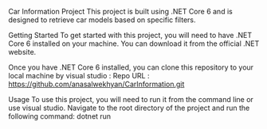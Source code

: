 Car Information Project
This project is built using .NET Core 6 and is designed to retrieve car models based on specific filters.

Getting Started
To get started with this project, you will need to have .NET Core 6 installed on your machine. You can download it from the official .NET website.

Once you have .NET Core 6 installed, you can clone this repository to your local machine by visual studio :
Repo URL : https://github.com/anasalwekhyan/CarInformation.git
 
Usage
To use this project, you will need to run it from the command line or use visual studio. Navigate to the root directory of the project and run the following command:
dotnet run

